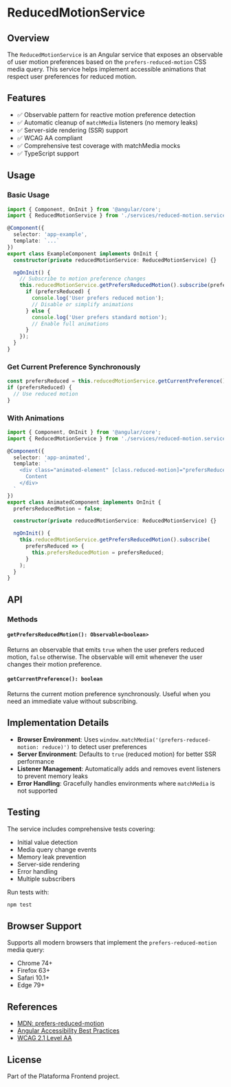 # ReducedMotionService

## Overview

The `ReducedMotionService` is an Angular service that exposes an observable of user motion preferences based on the `prefers-reduced-motion` CSS media query. This service helps implement accessible animations that respect user preferences for reduced motion.

## Features

- ✅ Observable pattern for reactive motion preference detection
- ✅ Automatic cleanup of `matchMedia` listeners (no memory leaks)
- ✅ Server-side rendering (SSR) support
- ✅ WCAG AA compliant
- ✅ Comprehensive test coverage with matchMedia mocks
- ✅ TypeScript support

## Usage

### Basic Usage

```typescript
import { Component, OnInit } from '@angular/core';
import { ReducedMotionService } from './services/reduced-motion.service';

@Component({
  selector: 'app-example',
  template: `...`
})
export class ExampleComponent implements OnInit {
  constructor(private reducedMotionService: ReducedMotionService) {}

  ngOnInit() {
    // Subscribe to motion preference changes
    this.reducedMotionService.getPrefersReducedMotion().subscribe(prefersReduced => {
      if (prefersReduced) {
        console.log('User prefers reduced motion');
        // Disable or simplify animations
      } else {
        console.log('User prefers standard motion');
        // Enable full animations
      }
    });
  }
}
```

### Get Current Preference Synchronously

```typescript
const prefersReduced = this.reducedMotionService.getCurrentPreference();
if (prefersReduced) {
  // Use reduced motion
}
```

### With Animations

```typescript
import { Component, OnInit } from '@angular/core';
import { ReducedMotionService } from './services/reduced-motion.service';

@Component({
  selector: 'app-animated',
  template: `
    <div class="animated-element" [class.reduced-motion]="prefersReducedMotion">
      Content
    </div>
  `
})
export class AnimatedComponent implements OnInit {
  prefersReducedMotion = false;

  constructor(private reducedMotionService: ReducedMotionService) {}

  ngOnInit() {
    this.reducedMotionService.getPrefersReducedMotion().subscribe(
      prefersReduced => {
        this.prefersReducedMotion = prefersReduced;
      }
    );
  }
}
```

## API

### Methods

#### `getPrefersReducedMotion(): Observable<boolean>`

Returns an observable that emits `true` when the user prefers reduced motion, `false` otherwise. The observable will emit whenever the user changes their motion preference.

#### `getCurrentPreference(): boolean`

Returns the current motion preference synchronously. Useful when you need an immediate value without subscribing.

## Implementation Details

- **Browser Environment**: Uses `window.matchMedia('(prefers-reduced-motion: reduce)')` to detect user preferences
- **Server Environment**: Defaults to `true` (reduced motion) for better SSR performance
- **Listener Management**: Automatically adds and removes event listeners to prevent memory leaks
- **Error Handling**: Gracefully handles environments where `matchMedia` is not supported

## Testing

The service includes comprehensive tests covering:
- Initial value detection
- Media query change events
- Memory leak prevention
- Server-side rendering
- Error handling
- Multiple subscribers

Run tests with:
```bash
npm test
```

## Browser Support

Supports all modern browsers that implement the `prefers-reduced-motion` media query:
- Chrome 74+
- Firefox 63+
- Safari 10.1+
- Edge 79+

## References

- [MDN: prefers-reduced-motion](https://developer.mozilla.org/en-US/docs/Web/CSS/@media/prefers-reduced-motion)
- [Angular Accessibility Best Practices](https://angular.dev/best-practices/a11y)
- [WCAG 2.1 Level AA](https://www.w3.org/WAI/WCAG21/quickref/)

## License

Part of the Plataforma Frontend project.
